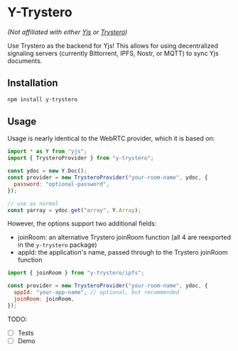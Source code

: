 # Y-Trystero

_(Not affiliated with either [Yjs](https://github.com/yjs/yjs) or [Trystero](https://github.com/dmotz/trystero))_

Use Trystero as the backend for Yjs!
This allows for using decentralized signaling servers (currently Bittorrent, IPFS, Nostr, or MQTT) to sync Yjs documents.

## Installation

```bash
npm install y-trystero
```

## Usage

Usage is nearly identical to the WebRTC provider, which it is based on:

```javascript
import * as Y from "yjs";
import { TrysteroProvider } from "y-trystero";

const ydoc = new Y.Doc();
const provider = new TrysteroProvider("your-room-name", ydoc, {
  password: "optional-password",
});

// use as normal
const yarray = ydoc.get("array", Y.Array);
```

However, the options support two additional fields:

- joinRoom: an alternative Trystero joinRoom function (all 4 are reexported in the `y-trystero` package)
- appId: the application's name, passed through to the Trystero joinRoom function

```javascript
import { joinRoom } from "y-trystero/ipfs";

const provider = new TrysteroProvider("your-room-name", ydoc, {
  appId: "your-app-name", // optional, but recommended
  joinRoom: joinRoom,
});
```

TODO:

- [ ] Tests
- [ ] Demo
